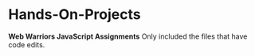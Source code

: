 # Hands-On-Projects
__Web Warriors JavaScript Assignments__
  Only included the files that have code edits.
